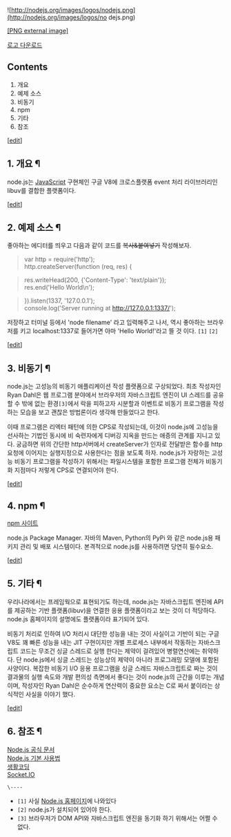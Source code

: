 ![http://nodejs.org/images/logos/nodejs.png](http://nodejs.org/images/logos/no
dejs.png)

[[PNG external image]](http://nodejs.org/images/logos/nodejs.png)

[로고 다운로드](http://nodejs.org/logos/)  

## Contents

    

1. 개요 
2. 예제 소스 
3. 비동기 
4. npm 
5. 기타 
6. 참조 

[[edit](http://rigvedawiki.net/r1/wiki.php/node.js?action=edit&section=1)]

## 1. 개요 ¶

node.js는 [JavaScript](JavaScript.md) 구현체인 구글 V8에 크로스플랫폼 event 처리 라이브러리인
libuv를 결합한 플랫폼이다.

  

[[edit](http://rigvedawiki.net/r1/wiki.php/node.js?action=edit&section=2)]

## 2. 예제 소스 ¶

좋아하는 에디터를 띄우고 다음과 같이 코드를 <del>복사&붙여넣기</del> 작성해보자.  

> var http = require('http');  
http.createServer(function (req, res) {  

>

> res.writeHead(200, {'Content-Type': 'text/plain'});  
res.end('Hello World\n');

>

> }).listen(1337, '127.0.0.1');  
console.log('Server running at <http://127.0.0.1:1337/>');

저장하고 터미널 등에서 'node filename' 라고 입력해주고 나서, 역시 좋아하는 브라우저를 키고 localhost:1337로
들어가면 아마 'Hello World!'라고 뜰 것 이다. `[1]` `[2]`

  

[[edit](http://rigvedawiki.net/r1/wiki.php/node.js?action=edit&section=3)]

## 3. 비동기 ¶

node.js는 고성능의 비동기 애플리케이션 작성 플랫폼으로 구상되었다. 최초 작성자인 Ryan Dahl은 웹 프로그램 분야에서 브라우저의
자바스크립트 엔진이 UI 스레드를 공유할 수 밖에 없는 환경`[3]`에서 락을 피하고자 시분할과 이벤트로 비동기 프로그램을 작성하는 모습을
보고 괜찮은 방법론이라 생각해 만들었다고 한다.

  

이때 프로그램은 리엑터 패턴에 의한 CPS로 작성되는데, 이것이 node.js에 고성능을 선사하는 기법인 동시에 비 숙련자에게 디버깅 지옥을
만드는 애증의 관계를 지니고 있다. 궁금하면 위의 간단한 http서버에서 createServer가 인자로 전달받은 함수를 http 요청에
이어지는 실행지정으로 사용한다는 점을 보도록 하자. node.js가 자랑하는 고성능 비동기 프로그램을 작성하기 위해서는 파일시스템을 포함한
프로그램 전체가 비동기화 지점마다 저렇게 CPS로 연결되어야 한다.

  

[[edit](http://rigvedawiki.net/r1/wiki.php/node.js?action=edit&section=4)]

## 4. npm ¶

[npm 사이트](https://www.npmjs.com)

  

node.js Package Manager. 자바의 Maven, Python의 PyPi 와 같은 node.js용 패키지 관리 및 배포
시스템이다. 본격적으로 node.js를 사용하려면 당연히 필수요소.

  

[[edit](http://rigvedawiki.net/r1/wiki.php/node.js?action=edit&section=5)]

## 5. 기타 ¶

우리나라에서는 프레임웍으로 표현되기도 하는데, node.js는 자바스크립트 엔진에 API를 제공하는 기반 플랫폼(libuv)을 연결한 응용
플랫폼이라고 보는 것이 더 적당하다. node.js 홈페이지의 설명에도 플랫폼이라 표기되어 있다.

  

비동기 처리로 인하여 I/O 처리시 대단한 성능을 내는 것이 사실이고 기반이 되는 구글 V8도 꽤 빠른 성능을 내는 JIT 구현이지만 개별
프로세스 내부에서 작동하는 자바스크립트 코드는 무조건 싱글 스레드로 실행 한다는 제약이 걸려있어 병렬연산에는 취약하다. 단 node.js에서
싱글 스레드는 성능상의 제약이 아니라 프로그래밍 모델에 포함된 사양이다. 복잡한 비동기 I/O 응용 프로그램을 싱글 스레드 자바스크립트로
짜는 것이 결과물의 실행 속도와 개발 편의성 측면에서 좋다는 것이 node.js의 근간을 이루는 개념이며, 작성자인 Ryan Dahl은
순수하게 연산력이 중요한 요소는 C로 짜서 붙이라는 상식적인 사실을 이야기 했다.

  

[[edit](http://rigvedawiki.net/r1/wiki.php/node.js?action=edit&section=6)]

## 6. 참조 ¶

[Node.js 공식 문서](http://nodejs.org/api/)  
[Node.js 기본 사용법](http://pyrasis.com/nodejs/nodejs-HOWTO/)  
[생활코딩](http://opentutorials.org/course/86)  
[Socket.IO](http://socket.io)

`\----`

  * `[1]` 사실 [Node.js 홈페이지](http://nodejs.org)에 나와있다
  * `[2]` node.js가 설치되어 있어야 한다.
  * `[3]` 브라우저가 DOM API와 자바스크립트 엔진을 동기화 하기 위해서는 어쩔 수 없다.


